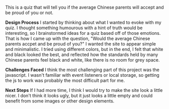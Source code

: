 This is a quiz that will tell you if the average Chinese parents will accept and be proud of you or not.

**Design Process**
I started by thinking about what I wanted to evoke with my quiz. I thought something humourous 
with a hint of truth would be interesting, so I brainstormed ideas for a quiz based off of those emotions.
That is how I came up with the question, "Would the average Chinese parents accpet and be proud of you?"
I wanted the site to appear simple and minimalistic. I tried using different colors, but in the end, I felt that white and black looked the best, and reflected how the standards held by many Chinese parents feel black and white, like there is no room for grey space.

**Challenges Faced**
I think the most challenging part of this project was the javascript. I wasn't familiar with event
listeners or local storage, so getting the js to work was probably the most difficult part for me.

**Next Steps**
If I had more time, I think I would try to make the site look a little nicer. I don't think it looks
ugly, but it just looks a little empty and could benefit from some images or other design elements.
